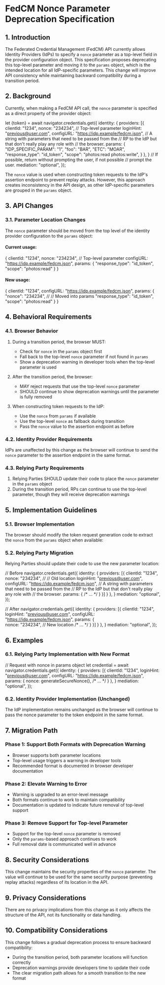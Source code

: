 # FedCM Nonce Parameter Deprecation Specification

## 1. Introduction

The Federated Credential Management (FedCM) API currently allows Identity Providers (IdPs) to specify a `nonce` parameter as a top-level field in the provider configuration object. This specification proposes deprecating this top-level parameter and moving it to the `params` object, which is the intended location for all IdP-specific parameters. This change will improve API consistency while maintaining backward compatibility during a transition period.

## 2. Background

Currently, when making a FedCM API call, the `nonce` parameter is specified as a direct property of the provider object:

let {token} = await navigator.credentials.get({
  identity: {
    providers: [{
      clientId: "1234",
      nonce: "234234",    // Top-level parameter 
      loginHint: "previous@user.com",
      configURL: "https://idp.example/fedcm.json",
      // A string with parameters that need to be passed from the
      // RP to the IdP but that don't really play any role with
      // the browser.
      params: {
        "IDP_SPECIFIC_PARAM": "1",
        "foo": "BAR",
        "ETC": "MOAR",
        "response_type": "id_token",
        "scope": "photos:read photos:write",
      }
    },
  }
  // If possible, return without prompting the user, if not possible
  // prompt the user.
  mediation: "optional",
});


The `nonce` value is used when constructing token requests to the IdP's assertion endpoint to prevent replay attacks. However, this approach creates inconsistency in the API design, as other IdP-specific parameters are grouped in the `params` object.

## 3. API Changes

### 3.1. Parameter Location Changes

The `nonce` parameter should be moved from the top level of the identity provider configuration to the `params` object:

#### Current usage:
{ 
  clientId: "1234", 
  nonce: "234234",  // Top-level parameter 
  configURL: "https://idp.example/fedcm.json", 
  params: { 
   "response_type": "id_token", 
   "scope": "photos:read"
  }
}


#### New usage:
{ 
  clientId: "1234", 
  configURL: "https://idp.example/fedcm.json", 
  params: { 
   "nonce": "234234",  // // Moved into params
   "response_type": "id_token", 
   "scope": "photos:read"
  }
}


## 4. Behavioral Requirements

### 4.1. Browser Behavior

1. During a transition period, the browser MUST:
   - Check for `nonce` in the `params` object first
   - Fall back to the top-level `nonce` parameter if not found in `params`
   - Show a deprecation warning in developer tools when the top-level parameter is used

2. After the transition period, the browser:
   - MAY reject requests that use the top-level `nonce` parameter
   - SHOULD continue to show deprecation warnings until the parameter is fully removed

3. When constructing token requests to the IdP:
   - Use the `nonce` from `params` if available
   - Use the top-level `nonce` as fallback during transition
   - Pass the `nonce` value to the assertion endpoint as before

### 4.2. Identity Provider Requirements

IdPs are unaffected by this change as the browser will continue to send the `nonce` parameter to the assertion endpoint in the same format.

### 4.3. Relying Party Requirements

1. Relying Parties SHOULD update their code to place the `nonce` parameter in the `params` object
2. During the transition period, RPs can continue to use the top-level parameter, though they will receive deprecation warnings

## 5. Implementation Guidelines

### 5.1. Browser Implementation

The browser should modify the token request generation code to extract the `nonce` from the `params` object when available:

### 5.2. Relying Party Migration

Relying Parties should update their code to use the new parameter location:

// Before 
navigator.credentials.get({
  identity: {
    providers: [{
      clientId: "1234",
      nonce: "234234",    // // Old location
      loginHint: "previous@user.com",
      configURL: "https://idp.example/fedcm.json",
      // A string with parameters that need to be passed from the
      // RP to the IdP but that don't really play any role with
      // the browser.
      params: { /* ... */ } }] }
    },
  }
  mediation: "optional",
});

// After 
navigator.credentials.get({
  identity: {
    providers: [{
      clientId: "1234",
      loginHint: "previous@user.com",
      configURL: "https://idp.example/fedcm.json",
      params: {  
	   nonce: "234234",   // New location 
	   /* ... */ 
	  } }] }
    },
  }
  mediation: "optional",
});
 
## 6. Examples

### 6.1. Relying Party Implementation with New Format

// Request with nonce in params object 
let credential = await navigator.credentials.get({
  identity: {
    providers: [{
      clientId: "1234",
      loginHint: "previous@user.com",
      configURL: "https://idp.example/fedcm.json",
      params: {
        nonce: generateSecureNonce(),
       /* ... */ 
      }
    },
  }
  mediation: "optional",
});

### 6.2. Identity Provider Implementation (Unchanged)

The IdP implementation remains unchanged as the browser will continue to pass the nonce parameter to the token endpoint in the same format.

## 7. Migration Path

### Phase 1: Support Both Formats with Deprecation Warning

- Browser supports both parameter locations
- Top-level usage triggers a warning in developer tools
- Recommended format is documented in browser developer documentation

### Phase 2: Elevate Warning to Error

- Warning is upgraded to an error-level message
- Both formats continue to work to maintain compatibility
- Documentation is updated to indicate future removal of top-level support

### Phase 3: Remove Support for Top-level Parameter

- Support for the top-level `nonce` parameter is removed
- Only the `params`-based approach continues to work
- Full removal date is communicated well in advance

## 8. Security Considerations

This change maintains the security properties of the `nonce` parameter. The value will continue to be used for the same security purpose (preventing replay attacks) regardless of its location in the API.

## 9. Privacy Considerations

There are no privacy implications from this change as it only affects the structure of the API, not its functionality or data handling.

## 10. Compatibility Considerations

This change follows a gradual deprecation process to ensure backward compatibility:
- During the transition period, both parameter locations will function correctly
- Deprecation warnings provide developers time to update their code
- The clear migration path allows for a smooth transition to the new format